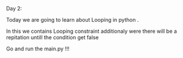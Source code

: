 Day 2:

Today we are going to learn about Looping in python .

In this we contains Looping constraint additionaly were there will be a repitation untill the condition get false

Go and run the main.py !!!